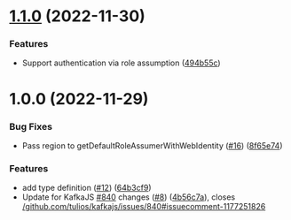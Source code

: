 # [1.1.0](https://github.com/trialspark/kafkajs-msk-iam-authentication-mechanism/compare/v1.0.0...v1.1.0) (2022-11-30)


### Features

* Support authentication via role assumption ([494b55c](https://github.com/trialspark/kafkajs-msk-iam-authentication-mechanism/commit/494b55cbcf748759a19c92cf13248e1f8f7cf0ea))

# 1.0.0 (2022-11-29)


### Bug Fixes

* Pass region to getDefaultRoleAssumerWithWebIdentity ([#16](https://github.com/trialspark/kafkajs-msk-iam-authentication-mechanism/issues/16)) ([8f65e74](https://github.com/trialspark/kafkajs-msk-iam-authentication-mechanism/commit/8f65e7407cf84813fc85aa4ef36795d07d83604a))


### Features

* add type definition ([#12](https://github.com/trialspark/kafkajs-msk-iam-authentication-mechanism/issues/12)) ([64b3cf9](https://github.com/trialspark/kafkajs-msk-iam-authentication-mechanism/commit/64b3cf9ce62fc13bb494db7ba7dc930decf17864))
* Update for KafkaJS [#840](https://github.com/trialspark/kafkajs-msk-iam-authentication-mechanism/issues/840) changes ([#8](https://github.com/trialspark/kafkajs-msk-iam-authentication-mechanism/issues/8)) ([4b56c7a](https://github.com/trialspark/kafkajs-msk-iam-authentication-mechanism/commit/4b56c7a0529b815e203065ca92811ab0cf118a86)), closes [/github.com/tulios/kafkajs/issues/840#issuecomment-1177251826](https://github.com//github.com/tulios/kafkajs/issues/840/issues/issuecomment-1177251826)
